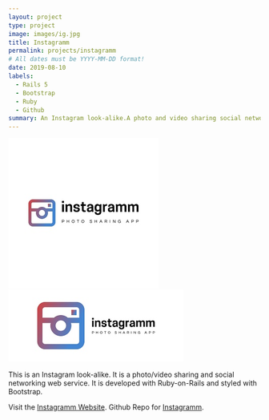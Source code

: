 ```yaml
---
layout: project
type: project
image: images/ig.jpg
title: Instagramm
permalink: projects/instagramm
# All dates must be YYYY-MM-DD format!
date: 2019-08-10
labels:
  - Rails 5
  - Bootstrap
  - Ruby
  - Github
summary: An Instagram look-alike.A photo and video sharing social networking app.
---
```


<div class="ui small rounded images">
  <img class="ui image" src="../images/ig.jpg">
  <img class="ui image" src="../images/ig2.jpg">
</div>

This is an Instagram look-alike. It is a photo/video sharing and social networking web service. It is developed with Ruby-on-Rails and styled with Bootstrap.

Visit the [Instagramm Website](https://instagram-by-pj.herokuapp.com/).
Github Repo for [Instagramm](https://github.com/PJMantoss/instagramm).




